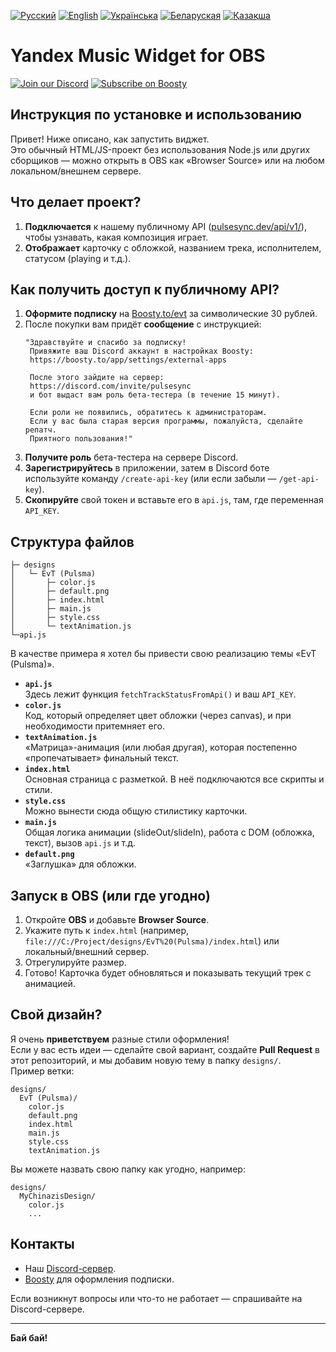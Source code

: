 [![Русский](https://img.shields.io/badge/Русский-white?style=for-the-badge)](https://github.com/Maks1mio/Yandex-Music-Widget-for-OBS)
[![English](https://img.shields.io/badge/English-white?style=for-the-badge)](#english)
[![Українська](https://img.shields.io/badge/Українська-white?style=for-the-badge)](#українська)
[![Беларуская](https://img.shields.io/badge/Беларуская-white?style=for-the-badge)](#беларуская)
[![Қазақша](https://img.shields.io/badge/Қазақша-white?style=for-the-badge)](#қазақша)

# Yandex Music Widget for OBS
[![Join our Discord](https://img.shields.io/discord/1227552882744754267?label=Discord&logo=discord&logoColor=white&style=for-the-badge)](https://discord.com/invite/pulsesync)
[![Subscribe on Boosty](https://img.shields.io/badge/Boosty-Subscribe-orange?style=for-the-badge)](https://boosty.to/evt)

## Инструкция по установке и использованию

Привет! Ниже описано, как запустить виджет.  
Это обычный HTML/JS-проект без использования Node.js или других сборщиков — можно открыть в OBS как «Browser Source» или на любом локальном/внешнем сервере.

## Что делает проект?

1. **Подключается** к нашему публичному API ([pulsesync.dev/api/v1/](https://ru-node-1.pulsesync.dev/api/v1/)), чтобы узнавать, какая композиция играет.  
2. **Отображает** карточку с обложкой, названием трека, исполнителем, статусом (playing и т.д.).  

## Как получить доступ к публичному API?

1. **Оформите подписку** на [Boosty.to/evt](https://boosty.to/evt) за символические 30 рублей.  
2. После покупки вам придёт **сообщение** с инструкцией:  
   ```text
   "Здравствуйте и спасибо за подписку!
    Привяжите ваш Discord аккаунт в настройках Boosty:
    https://boosty.to/app/settings/external-apps
    
    После этого зайдите на сервер:
    https://discord.com/invite/pulsesync
    и бот выдаст вам роль бета-тестера (в течение 15 минут).
    
    Если роли не появились, обратитесь к администраторам.
    Если у вас была старая версия программы, пожалуйста, сделайте репатч.
    Приятного пользования!"
   ```
3. **Получите роль** бета-тестера на сервере Discord.
4. **Зарегистрируйтесь** в приложении, затем в Discord боте используйте команду `/create-api-key` (или если забыли — `/get-api-key`).
5. **Скопируйте** свой токен и вставьте его в `api.js`, там, где переменная `API_KEY`.

## Структура файлов

```
├─ designs
│   └─ EvT (Pulsma)
│       ├─ color.js
│       ├─ default.png
│       ├─ index.html
│       ├─ main.js
│       ├─ style.css
│       └─ textAnimation.js
└─api.js
```

В качестве примера я хотел бы привести свою реализацию темы «EvT (Pulsma)».

- **`api.js`**  
  Здесь лежит функция `fetchTrackStatusFromApi()` и ваш `API_KEY`.  
- **`color.js`**  
  Код, который определяет цвет обложки (через canvas), и при необходимости притемняет его.  
- **`textAnimation.js`**  
  «Матрица»-анимация (или любая другая), которая постепенно «пропечатывает» финальный текст.  
- **`index.html`**  
  Основная страница с разметкой. В неё подключаются все скрипты и стили.  
- **`style.css`**  
  Можно вынести сюда общую стилистику карточки.  
- **`main.js`**  
  Общая логика анимации (slideOut/slideIn), работа с DOM (обложка, текст), вызов `api.js` и т.д.  
- **`default.png`**  
  «Заглушка» для обложки.

## Запуск в OBS (или где угодно)

1. Откройте **OBS** и добавьте **Browser Source**.  
2. Укажите путь к `index.html` (например, `file:///C:/Project/designs/EvT%20(Pulsma)/index.html`) или локальный/внешний сервер.  
3. Отрегулируйте размер.  
4. Готово! Карточка будет обновляться и показывать текущий трек с анимацией.

## Свой дизайн?

Я очень **приветствуем** разные стили оформления!  
Если у вас есть идеи — сделайте свой вариант, создайте **Pull Request** в этот репозиторий, и мы добавим новую тему в папку `designs/`.  
Пример ветки:  
```
designs/
  EvT (Pulsma)/
    color.js
    default.png
    index.html
    main.js
    style.css
    textAnimation.js
```
Вы можете назвать свою папку как угодно, например:  
```
designs/
  MyChinazisDesign/
    color.js
    ...
```

## Контакты

- Наш [Discord-сервер](https://discord.com/invite/pulsesync).  
- [Boosty](https://boosty.to/evt) для оформления подписки.  

Если возникнут вопросы или что-то не работает — спрашивайте на Discord-сервере.

---
**Бай бай!**